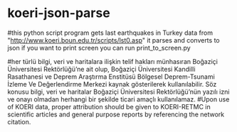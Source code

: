 # koeri-json-parse
#this python script program gets last earthquakes in Turkey data from "http://www.koeri.boun.edu.tr/scripts/lst0.asp"  it parses and converts to json
if you want to print screen you can run print_to_screen.py



#her türlü bilgi, veri ve haritalara ilişkin telif hakları münhasıran Boğaziçi Üniversitesi Rektörlüğü’ne ait olup, Boğaziçi Üniversitesi Kandilli Rasathanesi ve Deprem Araştırma Enstitüsü Bölgesel Deprem-Tsunami İzleme Ve Değerlendirme Merkezi kaynak gösterilerek kullanılabilir. Söz konusu bilgi, veri ve haritalar Boğaziçi Üniversitesi Rektörlüğü’nün yazılı izni ve onayı olmadan herhangi bir şekilde ticari amaçlı kullanılamaz.
#Upon use of KOERI data, proper attribution should be given to KOERI-RETMC in scientific articles and general purpose reports by referencing the network citation.
